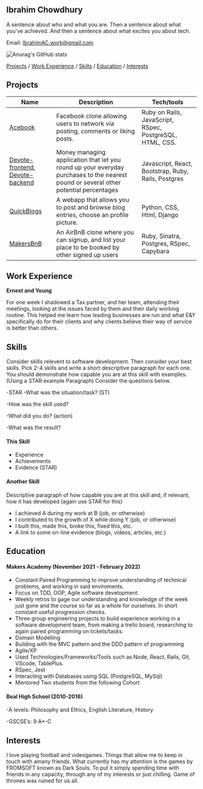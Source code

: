 ## Ibrahim Chowdhury
A sentence about who and what you are. Then a sentence about what you've achieved. And then a sentence about what excites you about tech.

Email: IbrahimAC.work@gmail.com

![Anurag's GitHub stats](https://github-readme-stats.vercel.app/api?username=IbrahimAC&show_icons=true&theme=onedark)


[Projects](#projects) / [Work Experience](#work-experience) / [Skills](#skills) / [Education](#education) / [Interests](#interests)
## Projects

| Name                         | Description       | Tech/tools        |
| ---------------------------- | ----------------- | ----------------- |
|[Acebook](https://github.com/IbrahimAC/Acebook)           | Facebook clone allowing users to network via posting, comments or liking posts.     | Ruby on Rails, JavaScript, RSpec, PostgreSQL, HTML, CSS.|
| [Devote-frontend](https://github.com/FrancescoCollotto/devote_frontend), [Devote-backend](https://github.com/FrancescoCollotto/devote_backend) | Money managing application that let you round up your everyday purchases to the nearest pound or several other potential percentages | Javascript, React, Bootstrap, Ruby, Rails, Postgres |
| [QuickBlogs](https://github.com/IbrahimAC/Django-Blog-Web-App-Project) | A webapp that allows you to post and browse blog entries, choose an profile picture. | Python, CSS, Html, Django              |
| [MakersBnB](https://github.com/IbrahimAC/makersbnb) | An AirBnB clone where you can signup, and list your place to be booked by other signed up users | Ruby, Sinatra, Postgres, RSpec, Capybara |

## Work Experience

**Ernest and Young**

  For one week I shadowed a Tax partner, and her team, attending their meetings, looking at the issues faced by them and their daily working routine. This helped me learn how leading businesses are run and what E&Y specifically do for their clients and why clients believe their way of service is better than others.


## Skills

Consider skills relevent to software development. Then consider your best skills. Pick 2-4 skills and write a short descriptive paragraph for each one. You should demonstrate how capable you are at this skill with examples.
(Using a STAR example Paragraph) Consider the questions below.

-STAR
-What was the situation/task? (ST)

-How was the skill used?

-What did you do? (action)

-What was the result?


#### This Skill

- Experience
- Achievements
- Evidence (STAR)

#### Another Skill

Descriptive paragraph of how capable you are at this skill and, if relevant, how it has developed (again use STAR for this)

- I achieved A during my work at B (job, or otherwise)
- I contributed to the growth of X while doing Y (job, or otherwise)
- I built this, made this, broke this, fixed this, etc.
- A link to some on-line evidence (blogs, videos, articles, etc.)

## Education

#### Makers Academy (November 2021 - February 2022)
- Constant Paired Programming to improve understanding of technical problems, and working in said enviroments.
- Focus on TDD, OOP, Agile software development.
- Weekly retros to gage our understanding and knowledge of the week just gone and the course so far as a whole for ourselves. In short constant useful progression checks.
- Three group engineering projects to build experience working in a software development team, from making a trello board, researching to again paired programming on tickets/tasks.
- Domain Modelling
- Building with the MVC pattern and the DDD pattern of programming
- Agile/XP
- Used Technologies/Frameworks/Tools such as Node, React, Rails, Git, 
VScode, TablePlus.
- RSpec, Jest
- Interacting with Databases using SQL (PostgreSQL, MySql)
- Mentored Two students from the following Cohort

#### Beal High School (2010-2016)
-A levels: Philosophy and Ethics, English Literature, History

-GSCSE’s:  9 A*-C 

## Interests

I love playing football and videogames. Things that allow me to keep in touch with amany friends. What currently has my attention is the games by FROMSOFT known as Dark Souls. To put it simply spending time with friends in any capacity, through any of my interests or just chilling. Game of thrones was ruined for us all.


